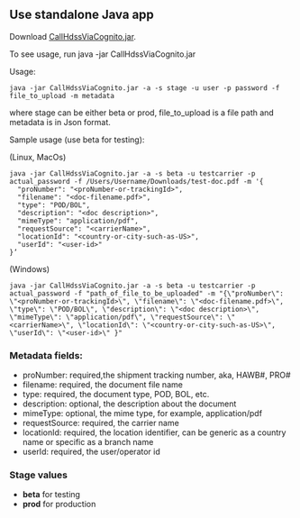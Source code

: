 ## Use standalone Java app

Download [CallHdssViaCognito.jar](https://github.com/doublexia/AWSBasicAuthorizer/blob/main/CallHdssViaCognito.jar).

To see usage, run java -jar CallHdssViaCognito.jar

Usage:
```
java -jar CallHdssViaCognito.jar -a -s stage -u user -p password -f file_to_upload -m metadata
```
where stage can be either beta or prod, file_to_upload is a file path and metadata is in Json format.

Sample usage (use beta for testing):

(Linux, MacOs)
```
java -jar CallHdssViaCognito.jar -a -s beta -u testcarrier -p actual_password -f /Users/Username/Downloads/test-doc.pdf -m '{
  "proNumber": "<proNumber-or-trackingId>",
  "filename": "<doc-filename.pdf>",
  "type": "POD/BOL",
  "description": "<doc description>",
  "mimeType": "application/pdf",
  "requestSource": "<carrierName>",
  "locationId": "<country-or-city-such-as-US>",
  "userId": "<user-id>"
}’
```

(Windows)
```
java -jar CallHdssViaCognito.jar -a -s beta -u testcarrier -p actual_password -f "path_of_file_to_be_uploaded" -m "{\"proNumber\": \"<proNumber-or-trackingId>\", \"filename\": \"<doc-filename.pdf>\", \"type\": \"POD/BOL\", \"description\": \"<doc description>\", \"mimeType\": \"application/pdf\", \"requestSource\": \"<carrierName>\", \"locationId\": \"<country-or-city-such-as-US>\", \"userId\": \"<user-id>\" }" 
```

### Metadata fields:
* proNumber: required,the shipment tracking number, aka, HAWB#, PRO#
* filename: required, the document file name
* type: required, the document type, POD, BOL, etc.
* description: optional, the description about the document
* mimeType: optional, the mime type, for example, application/pdf
* requestSource: required, the carrier name
* locationId: required, the location identifier, can be generic as a country name or specific as a branch name
* userId: required, the user/operator id

### Stage values
* __beta__ for testing
* __prod__ for production
